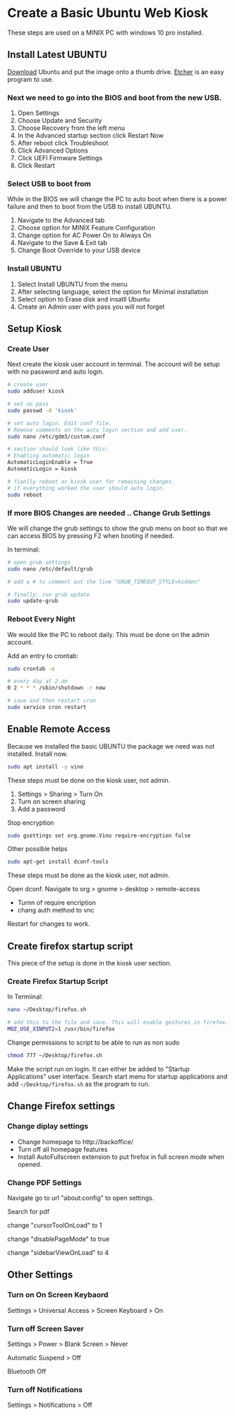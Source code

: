 # Create a Basic Ubuntu Web Kiosk

These steps are used on a MINIX PC with windows 10 pro installed.

## Install Latest UBUNTU

[Download](https://www.ubuntu.com/download/desktop) Ubuntu and put the image onto a thumb drive. [Etcher](https://www.balena.io/etcher/) is an easy program to use.

### Next we need to go into the BIOS and boot from the new USB. 

1. Open Settings
2. Choose Update and Security
3. Choose Recovery from the left menu
4. In the Advanced startup section click Restart Now
5. After reboot click Troubleshoot
6. Click Advanced Options
7. Click UEFI Firmware Settings
8. Click Restart

### Select USB to boot from

While in the BIOS we will change the PC to auto boot when there is a power failure and then to boot from the USB to install UBUNTU.

1. Navigate to the Advanced tab
2. Choose option for MINIX Feature Configuration
3. Change option for AC Power On to Always On
4. Navigate to the Save & Exit tab
5. Change Boot Override to your USB device

### Install UBUNTU

1. Select Install UBUNTU from the menu
2. After selecting language, select the option for Minimal installation
3. Select option to Erase disk and insatll Ubuntu
4. Create an Admin user with pass you will not forget


## Setup Kiosk

### Create User

Next create the kiosk user account in terminal. The account will be setup with no password and auto login.

```sh
# create user
sudo adduser kiosk

# set no pass
sudo passwd -d 'kiosk'

# set auto login. Edit conf file. 
# Remove comments on the auto login section and add user. 
sudo nano /etc/gdm3/custom.conf

# section should look like this:
# Enabling automatic login
AutomaticLoginEnable = True
AutomaticLogin = kiosk

# fianlly reboot as kiosk user for remaining changes. 
# if everything worked the user should auto login.
sudo reboot
```

### If more BIOS Changes are needed .. Change Grub Settings

We will change the grub settings to show the grub menu on boot so that we can access BIOS by pressing F2 when booting if needed.

In terminal:

```sh
# open grub settings
sudo nano /etc/default/grub

# add a # to comment out the line "GRUB_TIMEOUT_STYLE=hidden"

# finally, run grub update
sudo update-grub
```

### Reboot Every Night
We would like the PC to reboot daily. This must be done on the admin account.

Add an entry to crontab:

```sh
sudo crontab -e

# every day at 2 am
0 2 * * * /sbin/shutdown -r now 

# save and then restart cron
sudo service cron restart
```

## Enable Remote Access

Because we installed the basic UBUNTU the package we need was not installed. Install now.

```sh
sudo apt install -y vino
```

These steps must be done on the kiosk user, not admin.

1. Settings > Sharing > Turn On
2. Turn on screen sharing
3. Add a password

Stop encryption
```sh
sudo gsettings set org.gnome.Vino require-encryption false
``` 

Other possible helps
```sh
sudo apt-get install dconf-tools
```

These steps must be done as the kiosk user, not admin.

Open dconf. Navigate to org > gnome > desktop > remote-access
* Turnn of require encription
* chang auth method to vnc

Restart for changes to work.

## Create firefox startup script

This piece of the setup is done in the kiosk user section.

### Create Firefox Startup Script

In Termiinal:

```sh
nano ~/Desktop/firefox.sh

# add this to the file and save. This will enable gestures in firefox.
MOZ_USE_XINPUT2=1 /usr/bin/firefox
```

Change permissions to script to be able to run as non sudo

```sh
chmod 777 ~/Desktop/firefox.sh
```

Make the script run on login. It can either be added to "Startup Applications" user interface.
Search start menu for startup applications and add ```~/Desktop/firefox.sh``` as the program to run.

## Change Firefox settings

### Change diplay settings
* Change homepage to http://backoffice/
* Turn off all homepage features
* Install AutoFullscreen extension to put firefox in full screen mode when opened.

### Change PDF Settings

Navigate go to url "about:config" to open settings.

Search for pdf

change "cursorToolOnLoad" to 1

change "disablePageMode" to true

change "sidebarViewOnLoad" to 4

## Other Settings

### Turn on On Screen Keybaord
Settings > Universal Access > Screen Keyboard > On

### Turn off Screen Saver
Settings > Power > Blank Screen > Never

Automatic Suspend > Off

Bluetooth Off

### Turn off Notifications
Settings > Notifications > Off




